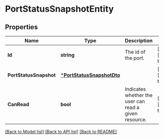 # PortStatusSnapshotEntity

## Properties
Name | Type | Description | Notes
------------ | ------------- | ------------- | -------------
**Id** | **string** | The id of the port. | [optional] [default to null]
**PortStatusSnapshot** | [***PortStatusSnapshotDto**](PortStatusSnapshotDTO.md) |  | [optional] [default to null]
**CanRead** | **bool** | Indicates whether the user can read a given resource. | [optional] [default to null]

[[Back to Model list]](../README.md#documentation-for-models) [[Back to API list]](../README.md#documentation-for-api-endpoints) [[Back to README]](../README.md)

